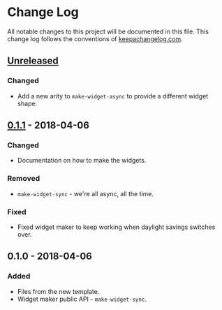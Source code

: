 # Change Log
All notable changes to this project will be documented in this file. This change log follows the conventions of [keepachangelog.com](http://keepachangelog.com/).

## [Unreleased]
### Changed
- Add a new arity to `make-widget-async` to provide a different widget shape.

## [0.1.1] - 2018-04-06
### Changed
- Documentation on how to make the widgets.

### Removed
- `make-widget-sync` - we're all async, all the time.

### Fixed
- Fixed widget maker to keep working when daylight savings switches over.

## 0.1.0 - 2018-04-06
### Added
- Files from the new template.
- Widget maker public API - `make-widget-sync`.

[Unreleased]: https://github.com/your-name/sicp-in-clojure/compare/0.1.1...HEAD
[0.1.1]: https://github.com/your-name/sicp-in-clojure/compare/0.1.0...0.1.1
